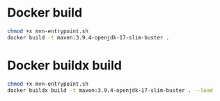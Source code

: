 # Docker build
```sh
chmod +x mvn-entrypoint.sh
docker build -t maven:3.9.4-openjdk-17-slim-buster .
```

# Docker buildx build
```sh
chmod +x mvn-entrypoint.sh
docker buildx build -t maven:3.9.4-openjdk-17-slim-buster . --load
```
